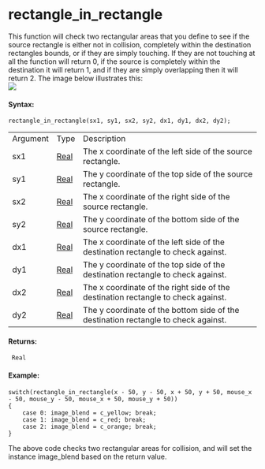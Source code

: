 # rectangle_in_rectangle

This function will check two rectangular areas that you define to see if
the source rectangle is either not in collision, completely within the
destination rectangles bounds, or if they are simply touching. If they
are not touching at all the function will return 0, if the source is
completely within the destination it will return 1, and if they are
simply overlapping then it will return 2. The image below illustrates
this:  
![](https://gms.magecorn.com/Manual/assets/Images/Scripting_Reference/GML/Reference/Movement_Collisions/rectangle_in_rectangle.png)  

#### Syntax:

``` gml
rectangle_in_rectangle(sx1, sy1, sx2, sy2, dx1, dy1, dx2, dy2);
```

|          |                                                                         |                                                                                    |
|----------|-------------------------------------------------------------------------|------------------------------------------------------------------------------------|
| Argument | Type                                                                    | Description                                                                        |
| sx1      |  [Real](../../../../../GameMaker_Language/GML_Overview/Data_Types)  | The x coordinate of the left side of the source rectangle.                         |
| sy1      |  [Real](../../../../../GameMaker_Language/GML_Overview/Data_Types)  | The y coordinate of the top side of the source rectangle.                          |
| sx2      |  [Real](../../../../../GameMaker_Language/GML_Overview/Data_Types)  | The x coordinate of the right side of the source rectangle.                        |
| sy2      |  [Real](../../../../../GameMaker_Language/GML_Overview/Data_Types)  | The y coordinate of the bottom side of the source rectangle.                       |
| dx1      |  [Real](../../../../../GameMaker_Language/GML_Overview/Data_Types)  | The x coordinate of the left side of the destination rectangle to check against.   |
| dy1      |  [Real](../../../../../GameMaker_Language/GML_Overview/Data_Types)  | The y coordinate of the top side of the destination rectangle to check against.    |
| dx2      |  [Real](../../../../../GameMaker_Language/GML_Overview/Data_Types)  | The x coordinate of the right side of the destination rectangle to check against.  |
| dy2      |  [Real](../../../../../GameMaker_Language/GML_Overview/Data_Types)  | The y coordinate of the bottom side of the destination rectangle to check against. |

#### Returns:

``` gml
 Real
```

#### Example:

``` gml
switch(rectangle_in_rectangle(x - 50, y - 50, x + 50, y + 50, mouse_x - 50, mouse_y - 50, mouse_x + 50, mouse_y + 50))
{
    case 0: image_blend = c_yellow; break;
    case 1: image_blend = c_red; break;
    case 2: image_blend = c_orange; break;
}
```

The above code checks two rectangular areas for collision, and will set
the instance image_blend based on the return value.
